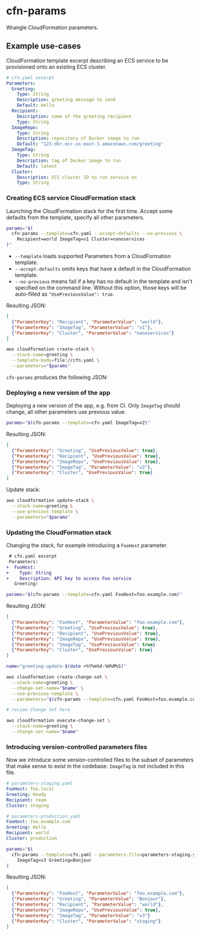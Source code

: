 cfn-params
==========

Wrangle CloudFormation parameters.

## Example use-cases

CloudFormation template excerpt describing an ECS service to be provisioned
onto an existing ECS cluster.

```yaml
# cfn.yaml excerpt
Parameters:
  Greeting:
    Type: String
    Description: greeting message to send
    Default: Hello
  Recipient:
    Description: name of the greeting recipient
    Type: String
  ImageRepo:
    Type: String
    Description: repository of Docker image to run
    Default: "123.dkr.ecr.us-east-1.amazonaws.com/greeting"
  ImageTag:
    Type: String
    Description: tag of Docker image to run
    Default: latest
  Cluster:
    Description: ECS cluster ID to run service on
    Type: String
```

### Creating ECS service CloudFormation stack

Launching the CloudFormation stack for the first time.  Accept some defaults
from the template, specify all other parameters.

```sh
params="$(
  cfn-params --template=cfn.yaml --accept-defaults --no-previous \
    Recipient=world ImageTag=v1 Cluster=nanoservices
)"
```

* `--template` loads supported Parameters from a CloudFormation template.
* `--accept-defaults` omits keys that have a default in the CloudFormation
  template.
* `--no-previous` means fail if a key has no default in the template and isn't
  specified on the command line. Without this option, those keys will be
  auto-filled as `"UsePreviousValue": true`.

Resulting JSON:

```json
[
  {"ParameterKey": "Recipient", "ParameterValue": "world"},
  {"ParameterKey": "ImageTag", "ParameterValue": "v1"},
  {"ParameterKey": "Cluster", "ParameterValue": "nanoservices"}
]
```

```sh
aws cloudformation create-stack \
  --stack-name=greeting \
  --template-body=file://cfn.yaml \
  --parameters="$params"
```

`cfn-params` produces the following JSON:


### Deploying a new version of the app

Deploying a new version of the app, e.g. from CI. Only `ImageTag` should
change, all other parameters use previous value.

```sh
params="$(cfn-params --template=cfn.yaml ImageTag=v2)"
```

Resulting JSON:

```json
[
  {"ParameterKey": "Greeting", "UsePreviousValue": true},
  {"ParameterKey": "Recipient", "UsePreviousValue": true},
  {"ParameterKey": "ImageRepo", "UsePreviousValue": true},
  {"ParameterKey": "ImageTag", "ParameterValue": "v2"},
  {"ParameterKey": "Cluster", "UsePreviousValue": true}
]
```

Update stack:

```sh
aws cloudformation update-stack \
  --stack-name=greeting \
  --use-previous-template \
  --parameters="$params"
```


### Updating the CloudFormation stack

Changing the stack, for example introducing a `FooHost` parameter.

```diff
 # cfn.yaml excerpt
 Parameters:
+  FooHost:
+    Type: String
+    Description: API key to access Foo service
   Greeting:
```

```sh
params="$(cfn-params --template=cfn.yaml FooHost=foo.example.com)"
```

Resulting JSON:

```json
[
  {"ParameterKey": "FooHost", "ParameterValue": "foo.example.com"},
  {"ParameterKey": "Greeting", "UsePreviousValue": true},
  {"ParameterKey": "Recipient", "UsePreviousValue": true},
  {"ParameterKey": "ImageRepo", "UsePreviousValue": true},
  {"ParameterKey": "ImageTag", "UsePreviousValue": true}
  {"ParameterKey": "Cluster", "UsePreviousValue": true}
]
```

```sh
name="greeting-update-$(date +%Y%m%d-%H%M%S)"

aws cloudformation create-change-set \
  --stack-name=greeting \
  --change-set-name="$name" \
  --use-previous-template \
  --parameters="$(cfn-params --template=cfn.yaml FooHost=foo.example.com)"

# review Change Set here

aws cloudformation execute-change-set \
  --stack-name=greeting \
  --change-set-name="$name"
```

### Introducing version-controlled parameters files

Now we introduce some version-controlled files to the subset of parameters that
make sense to exist in the codebase. `ImageTag` is not included in this file.

```yaml
# parameters-staging.yaml
FooHost: foo.local
Greeting: Howdy
Recipient: team
Cluster: staging
```

```yaml
# parameters-production.yaml
FooHost: foo.example.com
Greeting: Hello
Recipient: world
Cluster: production
```

```sh
params="$(
  cfn-params --template=cfn.yaml --parameters-file=parameters-staging.yaml \
    ImageTag=v3 Greeting=Bonjour
)
```

Resulting JSON:

```json
[
  {"ParameterKey": "FooHost", "ParameterValue": "foo.example.com"},
  {"ParameterKey": "Greeting", "ParameterValue": "Bonjour"},
  {"ParameterKey": "Recipient", "ParameterValue": "world"},
  {"ParameterKey": "ImageRepo", "UsePreviousValue": true},
  {"ParameterKey": "ImageTag", "ParameterValue": "v3"}
  {"ParameterKey": "Cluster", "ParameterValue": "staging"}
]
```

